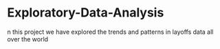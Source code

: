 # Exploratory-Data-Analysis
n this project we have explored the trends and patterns in layoffs data all over the world
